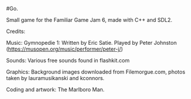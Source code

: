 #Go.

Small game for the Familiar Game Jam 6, made with C++ and SDL2.

Credits:

Music:
	Gymnopedie 1: Written by Eric Satie. Played by Peter Johnston (https://musopen.org/music/performer/peter-j/)

Sounds:
	Various free sounds found in flashkit.com

Graphics:
	Background images downloaded from Filemorgue.com, photos taken by lauramusikanski and kconnors.

Coding and artwork:
	The Marlboro Man.
